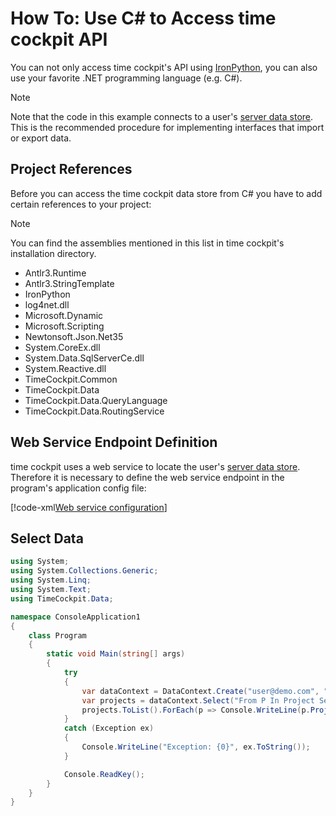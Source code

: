 # How To: Use C# to Access time cockpit API

You can not only access time cockpit's API using [IronPython](http://ironpython.net/), you can also use your favorite .NET programming language (e.g. C#).

> [!NOTE]
Note that the code in this example connects to a user's [server data store](~/doc/getting-started/system-architecture.md#central-data-storage). This is the recommended procedure for implementing interfaces that import or export data.

## Project References

Before you can access the time cockpit data store from C# you have to add certain references to your project:

> [!NOTE]
You can find the assemblies mentioned in this list in time cockpit's installation directory.

- Antlr3.Runtime
- Antlr3.StringTemplate
- IronPython
- log4net.dll
- Microsoft.Dynamic
- Microsoft.Scripting
- Newtonsoft.Json.Net35
- System.CoreEx.dll
- System.Data.SqlServerCe.dll
- System.Reactive.dll
- TimeCockpit.Common
- TimeCockpit.Data
- TimeCockpit.Data.QueryLanguage
- TimeCockpit.Data.RoutingService

## Web Service Endpoint Definition

time cockpit uses a web service to locate the user's [server data store](~/doc/getting-started/system-architecture.md#central-data-storage). Therefore it is necessary to define the web service endpoint in the program's application config file:

[!code-xml[Web service configuration](code/web-service-configuration.xml)]

## Select Data

```cs
using System;
using System.Collections.Generic;
using System.Linq;
using System.Text;
using TimeCockpit.Data;

namespace ConsoleApplication1
{
    class Program
    {
        static void Main(string[] args)
        {
            try
            {
                var dataContext = DataContext.Create("user@demo.com", "myPassword");
                var projects = dataContext.Select("From P In Project Select P").Cast<dynamic>();
                projects.ToList().ForEach(p => Console.WriteLine(p.ProjectName));
            }
            catch (Exception ex)
            {
                Console.WriteLine("Exception: {0}", ex.ToString());
            }

            Console.ReadKey();
        }
    }
}
```